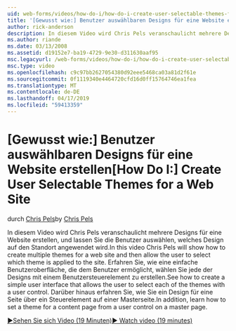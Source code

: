 ```yaml
---
uid: web-forms/videos/how-do-i/how-do-i-create-user-selectable-themes-for-a-web-site
title: '[Gewusst wie:] Benutzer auswählbaren Designs für eine Website erstellen | Microsoft-Dokumentation'
author: rick-anderson
description: In diesem Video wird Chris Pels veranschaulicht mehrere Designs für eine Website erstellen, und lassen Sie die Benutzer auswählen, welches Design auf den Standort angewendet wird. Finden Sie unter wie...
ms.author: riande
ms.date: 03/13/2008
ms.assetid: d19152e7-ba19-4729-9e30-d311630aaf95
msc.legacyurl: /web-forms/videos/how-do-i/how-do-i-create-user-selectable-themes-for-a-web-site
msc.type: video
ms.openlocfilehash: c9c97bb2627054380d92eee5468ca03a81d2f61e
ms.sourcegitcommit: 0f1119340e4464720cfd16d0ff15764746ea1fea
ms.translationtype: MT
ms.contentlocale: de-DE
ms.lasthandoff: 04/17/2019
ms.locfileid: "59413359"
---
```

# <a name="how-do-i-create-user-selectable-themes-for-a-web-site"></a><span data-ttu-id="01eb7-104">[Gewusst wie:] Benutzer auswählbaren Designs für eine Website erstellen</span><span class="sxs-lookup"><span data-stu-id="01eb7-104">[How Do I:] Create User Selectable Themes for a Web Site</span></span>

<span data-ttu-id="01eb7-105">durch [Chris Pels](https://twitter.com/chrispels)</span><span class="sxs-lookup"><span data-stu-id="01eb7-105">by [Chris Pels](https://twitter.com/chrispels)</span></span>

<span data-ttu-id="01eb7-106">In diesem Video wird Chris Pels veranschaulicht mehrere Designs für eine Website erstellen, und lassen Sie die Benutzer auswählen, welches Design auf den Standort angewendet wird.</span><span class="sxs-lookup"><span data-stu-id="01eb7-106">In this video Chris Pels will show how to create multiple themes for a web site and then allow the user to select which theme is applied to the site.</span></span> <span data-ttu-id="01eb7-107">Erfahren Sie, wie eine einfache Benutzeroberfläche, die dem Benutzer ermöglicht, wählen Sie jede der Designs mit einem Benutzersteuerelement zu erstellen.</span><span class="sxs-lookup"><span data-stu-id="01eb7-107">See how to create a simple user interface that allows the user to select each of the themes with a user control.</span></span> <span data-ttu-id="01eb7-108">Darüber hinaus erfahren Sie, wie Sie ein Design für eine Seite über ein Steuerelement auf einer Masterseite.</span><span class="sxs-lookup"><span data-stu-id="01eb7-108">In addition, learn how to set a theme for a content page from a user control on a master page.</span></span>

[<span data-ttu-id="01eb7-109">&#9654;Sehen Sie sich Video (19 Minuten)</span><span class="sxs-lookup"><span data-stu-id="01eb7-109">&#9654; Watch video (19 minutes)</span></span>](https://channel9.msdn.com/Blogs/ASP-NET-Site-Videos/how-do-i-create-user-selectable-themes-for-a-web-site)
